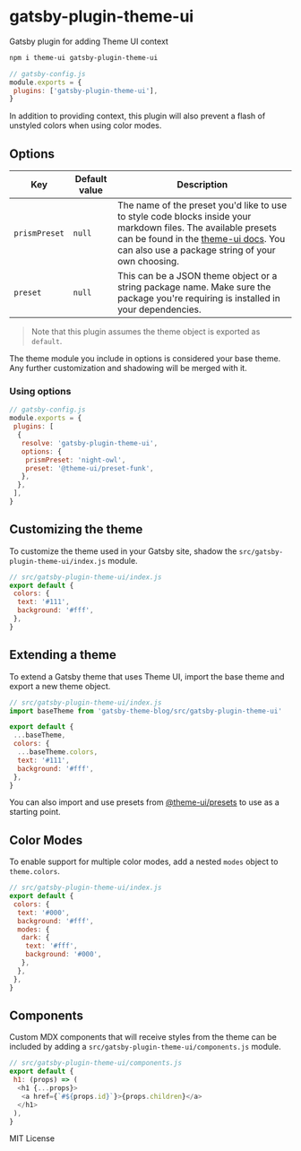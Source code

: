 # gatsby-plugin-theme-ui

Gatsby plugin for adding Theme UI context

```sh
npm i theme-ui gatsby-plugin-theme-ui
```

```js
// gatsby-config.js
module.exports = {
 plugins: ['gatsby-plugin-theme-ui'],
}
```

In addition to providing context, this plugin will also
prevent a flash of unstyled colors when using color modes.

## Options

| Key           | Default value | Description                                                                                                                                                                                                                                        |
| ------------- | ------------- | -------------------------------------------------------------------------------------------------------------------------------------------------------------------------------------------------------------------------------------------------- |
| `prismPreset` | `null`        | The name of the preset you'd like to use to style code blocks inside your markdown files. The available presets can be found in the [theme-ui docs](https://theme-ui.com/packages/prism/). You can also use a package string of your own choosing. |
| `preset`      | `null`        | This can be a JSON theme object or a string package name. Make sure the package you're requiring is installed in your dependencies.                                                                                                                |

> Note that this plugin assumes the theme object is exported as `default`.

The theme module you include in options is considered your base theme. Any further customization and shadowing will be merged with it.

### Using options

```js
// gatsby-config.js
module.exports = {
 plugins: [
  {
   resolve: 'gatsby-plugin-theme-ui',
   options: {
    prismPreset: 'night-owl',
    preset: '@theme-ui/preset-funk',
   },
  },
 ],
}
```

## Customizing the theme

To customize the theme used in your Gatsby site,
shadow the `src/gatsby-plugin-theme-ui/index.js` module.

```js
// src/gatsby-plugin-theme-ui/index.js
export default {
 colors: {
  text: '#111',
  background: '#fff',
 },
}
```

## Extending a theme

To extend a Gatsby theme that uses Theme UI, import the base theme and export a new theme object.

```js
// src/gatsby-plugin-theme-ui/index.js
import baseTheme from 'gatsby-theme-blog/src/gatsby-plugin-theme-ui'

export default {
 ...baseTheme,
 colors: {
  ...baseTheme.colors,
  text: '#111',
  background: '#fff',
 },
}
```

You can also import and use presets from [@theme-ui/presets](https://theme-ui.com/packages/presets) to use as a starting point.

## Color Modes

To enable support for multiple color modes, add a nested `modes` object to `theme.colors`.

```js
// src/gatsby-plugin-theme-ui/index.js
export default {
 colors: {
  text: '#000',
  background: '#fff',
  modes: {
   dark: {
    text: '#fff',
    background: '#000',
   },
  },
 },
}
```

## Components

Custom MDX components that will receive styles from the theme can be included by adding a `src/gatsby-plugin-theme-ui/components.js` module.

```js
// src/gatsby-plugin-theme-ui/components.js
export default {
 h1: (props) => (
  <h1 {...props}>
   <a href={`#${props.id}`}>{props.children}</a>
  </h1>
 ),
}
```

MIT License

